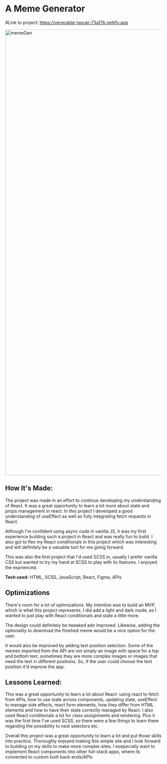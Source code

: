 # A Meme Generator


#Link to project: https://venerable-tanuki-73af7b.netlify.app

<img width="1428" alt="memeGen" src="https://user-images.githubusercontent.com/88390425/183242938-4c9d0dc9-03a6-4b21-86bd-f6a69181cc08.png">


## How It's Made:
The project was made in an effort to continue developing my understanding of React. It was a great opportunity to learn a lot more about state and props management in react. In this project I developed a good understanding of useEffect as well as fully integrating fetch requests in React. 

Although I'm confident using async code in vanilla JS, it was my first experience building such a project in React and was really fun to build. I also got to flex my  React conditionals in this project which was interesting and will definitely be a valuable tool for me going forward.

This was also the first project that I'd used SCSS in, usually I prefer vanilla CSS but wanted to try my hand at SCSS to play with its features. I enjoyed the exprienced.


**Tech used:** HTML, SCSS, JavaScript, React, Figma, APIs


## Optimizations
There's room for a lot of optimizations. My intention was to build an MVP, which is what this project represents. I did add a light and dark mode, as I wanted to just play with React conditionals and state a little more.

The design could definitely be tweaked adn improved. Likewise, adding the optionality to download the finished meme would be a nice option for the user.

It would also be improved by adding text position selection. Some of the memes imported from the API are not simply an image with space for a top and bottom text, sometimes they are more complex images or images that need the text in different positions. So, if the user could choose the text position it'd improve the app.

## Lessons Learned:
This was a great opportunity to learn a lot about React: using react to fetch from APIs, how to use state across components, updating state, useEffect to manage side effects, react form elements, how they differ from HTML elements and how to have their state correctly managed by React. I also used React conditionals a lot for class assignments and rendering. Plus it was the first time I've used SCSS, so there were a few things to learn there regarding the possibility to nest selectors etc.

Overall this project was a great opportunity to learn a lot and put those skills into practice. Thoroughly enjoyed making this simple site and I look forward to building on my skills to make more complex sites. I esepecially want to implement React components into other full-stack apps, where its connected to custom built back-ends/APIs

